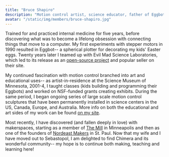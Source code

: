 ```yaml
---
title: "Bruce Shapiro"
description: "Motion control artist, science educator, father of Eggbot."
avatar: "/static/img/members/bruce-shapiro.jpg"
---
```


Trained for and practiced internal medicine for five years, before discovering what was to become a lifelong obsession with connecting things that move to a computer. My first experiments with stepper motors in 1990 resulted in Eggbot-- a spherical plotter for decorating my kids' Easter eggs.  Twenty years later I teamed up with Evil Mad Science Laboratories, which led to its release as an [open-source project](http://egg-bot.com/) and popular seller on their site.  

My continued fascination with motion control branched into art and educational uses-- as artist-in-residence at the Science Museum of Minnesota, 2001-4, I taught classes (kids building and programming their Eggbots) and worked on NSF-funded grants creating exhibits.  During the same period, I began ongoing series of large scale motion control sculptures that have been permanently installed in science centers in the US, Canada, Europe, and  Australia.  More info on both the educational and art sides of my work can be found [on my site](http://taomc.com/).

Most recently, I have discovered (and fallen deeply in love) with makerspaces, starting as a member of [The Mill](http://www.mnmill.org/) in Minneapolis and then as one of the founders of [Nordeast Makers](http://nordeastmakers.com/) in St. Paul.  Now that my wife and I have moved out to Sebastopol, I am delighted to find Chimera and its wonderful community-- my hope is to continue both making, teaching and learning here!

